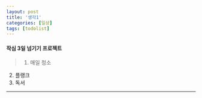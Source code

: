 ```yaml
---
layout: post
title: '생각1'
categories: [일상]
tags: [todolist]
---
```


#### 작심 3일 넘기기 프로젝트

> 1. 매일 청소 
2. 플랭크
3.  독서


---------------------


